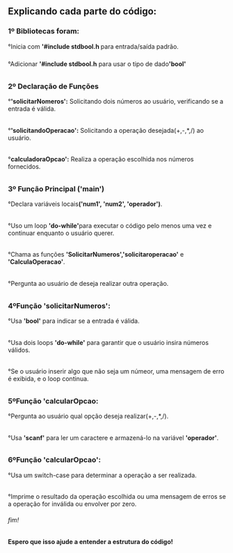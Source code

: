 <h2>Explicando cada parte do código:</h2>
<h3>1º Bibliotecas foram:</h3>
  °Inicia com <strong>'#include stdbool.h </strong> para entrada/saída padrão.
  <h5></h5>
  °Adicionar <strong>'#include stdbool.h</strong> para usar o tipo de dado<strong>'bool'</strong>
  <h6></h6>
<h3>2º Declaração de Funções</h3>
  °<strong>'solicitarNomeros':</strong> Solicitando dois números ao usuário, verificando se a entrada é válida.
  <h6></h6>
  °<strong>'solicitandoOperacao':</strong> Solicitando a operação desejada(+,-,*,/) ao usuário.
  <h6></h6>
  °<strong>calculadoraOpcao':</strong> Realiza a operação escolhida nos números fornecidos.
  <h6></h6>
<h3>3º Função Principal ('main')</h3>
  °Declara variáveis locais<strong>('num1', 'num2', 'operador')</strong>.
  <h6></h6>
  °Uso um loop <strong>'do-while'</strong>para executar o código pelo menos uma vez e continuar enquanto o usuário querer.
  <h6></h6>
  °Chama as funções <strong>'SolicitarNumeros','solicitaroperacao'</strong> e <strong>'CalculaOperacao'</strong>.
  <h6></h6>
  °Pergunta ao usuário de deseja realizar outra operação.
  <h6></h6>
<h3>4ºFunção 'solicitarNumeros':</h3>
  °Usa <strong>'bool'</strong> para indicar se a entrada é válida.
  <h6></h6>
  °Usa dois loops <strong>'do-while'</strong> para garantir que o usuário insira números válidos.
  <h6></h6>
  °Se o usuário inserir algo que não seja um númeor, uma mensagem de erro é exibida, e o loop continua.
  <h6></h6>
<h3>5ºFunção 'calcularOpcao:</h3>
  °Pergunta ao usuário qual opção deseja realizar(+,-,*,/).
  <h6></h6>
  °Usa <strong>'scanf'</strong> para ler um caractere e armazená-lo na variável <strong>'operador'</strong>.
  <h6></h6>
<h3>6ºFunção 'calcularOpcao':</h3>
  °Usa um switch-case para determinar a operação a ser realizada.
  <h6></h6>
  °Imprime o resultado da operação escolhida ou uma mensagem de erros se a operação for inválida ou envolver por zero.
  <h6>fim!</h6>
  <strong>Espero que isso ajude a entender a estrutura do código!</strong>
  
  

  
   
